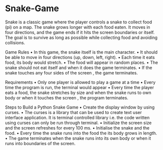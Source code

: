 # Snake-Game
Snake is a classic game where the player controls a snake to collect food (pi) on a map. The snake grows longer with each food eaten. It moves in four directions, and the game ends if it hits the screen boundaries or itself. The goal is to survive as long as possible while collecting food and avoiding collisions.

Game Rules
• In this game, the snake itself is the main character.
• It should be able to move in four directions (up, down, left, right).
• Each time it eats food, its body would stretch.
• The food will appear in random places.
• The snake should not eat itself and when it does the game terminates.
• If the snake touches any four sides of the screen , the game terminates.

Requirements
• Only one player is allowed to play a game at a time
• Every time the program is run, the terminal would appear
• Every time the player eats a food, the snake stretches by size and when the snake
runs to own body or when it touches the screen , the program terminates.

Steps to Build a Python Snake Game
• Create the display window by using curses.
• The curses is a library that can be used to create text user interface application. It is
terminal controlled library i.e. the code written using curses can only be run
through terminal.
• Initialize the screen size and the screen refreshes for every 100 ms.
• Initialise the snake and the food.
• Every time the snake runs into the food the its body grows in length.
• The game terminates when the snake runs into its own body or when it runs into
boundaries of the screen.
